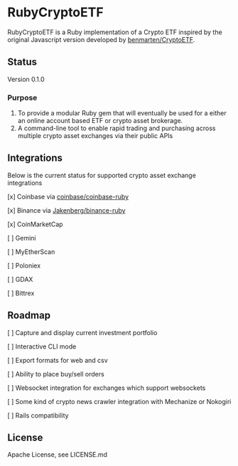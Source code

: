 # RubyCryptoETF

RubyCryptoETF is a Ruby implementation of a Crypto ETF inspired by the original
Javascript version developed by [benmarten/CryptoETF].

## Status
Version 0.1.0

### Purpose

1. To provide a modular Ruby gem that will eventually be used for a either an online account based ETF or crypto asset brokerage.
2. A command-line tool to enable rapid trading and purchasing across multiple crypto asset exchanges via their public APIs

## Integrations

Below is the current status for supported crypto asset exchange integrations

[x] Coinbase via [coinbase/coinbase-ruby]

[x] Binance via [Jakenberg/binance-ruby]

[x] CoinMarketCap

[ ] Gemini

[ ] MyEtherScan

[ ] Poloniex

[ ] GDAX

[ ] Bittrex

## Roadmap

[ ] Capture and display current investment portfolio

[ ] Interactive CLI mode

[ ] Export formats for web and csv

[ ] Ability to place buy/sell orders

[ ] Websocket integration for exchanges which support websockets

[ ] Some kind of crypto news crawler integration with Mechanize or Nokogiri

[ ] Rails compatibility

## License
Apache License, see LICENSE.md

[benmarten/CryptoETF]: https://github.com/benmarten/CryptoETF
[coinbase/coinbase-ruby]: https://github.com/coinbase/coinbase-ruby
[Jakenberg/binance-ruby]: https://github.com/Jakenberg/binance-ruby
